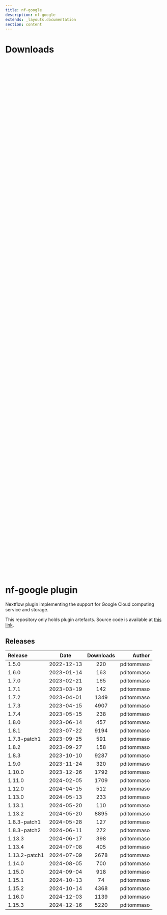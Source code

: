```yaml
---
title: nf-google
description: nf-google
extends: _layouts.documentation
section: content
---
```


# Downloads

<div style="position: relative; height:40vh; width:80vw">
    <canvas id="releases"></canvas>
</div>
<script type="module" src="nf-plugins-stats/docs/nf-google/nf-google.js"></script>

# nf-google plugin 

Nextflow plugin implementing the support for Google Cloud computing service and storage. 

This repository only holds plugin artefacts. Source code is available at [this link](https://github.com/nextflow-io/nextflow/tree/master/plugins/nf-google). 


## Releases

| Release                               |                       Date                       |                   Downloads                    |                           Author |
| :------------ |:------------------------------------------------:|:----------------------------------------------:|---------------------------------:|
 |  1.5.0                                               | 2022-12-13                                          | 220                                                | pditommaso                                         |
 |  1.6.0                                               | 2023-01-14                                          | 163                                                | pditommaso                                         |
 |  1.7.0                                               | 2023-02-21                                          | 165                                                | pditommaso                                         |
 |  1.7.1                                               | 2023-03-19                                          | 142                                                | pditommaso                                         |
 |  1.7.2                                               | 2023-04-01                                          | 1349                                               | pditommaso                                         |
 |  1.7.3                                               | 2023-04-15                                          | 4907                                               | pditommaso                                         |
 |  1.7.4                                               | 2023-05-15                                          | 238                                                | pditommaso                                         |
 |  1.8.0                                               | 2023-06-14                                          | 457                                                | pditommaso                                         |
 |  1.8.1                                               | 2023-07-22                                          | 9194                                               | pditommaso                                         |
 |  1.7.3-patch1                                        | 2023-09-25                                          | 591                                                | pditommaso                                         |
 |  1.8.2                                               | 2023-09-27                                          | 158                                                | pditommaso                                         |
 |  1.8.3                                               | 2023-10-10                                          | 9287                                               | pditommaso                                         |
 |  1.9.0                                               | 2023-11-24                                          | 320                                                | pditommaso                                         |
 |  1.10.0                                              | 2023-12-26                                          | 1792                                               | pditommaso                                         |
 |  1.11.0                                              | 2024-02-05                                          | 1709                                               | pditommaso                                         |
 |  1.12.0                                              | 2024-04-15                                          | 512                                                | pditommaso                                         |
 |  1.13.0                                              | 2024-05-13                                          | 233                                                | pditommaso                                         |
 |  1.13.1                                              | 2024-05-20                                          | 110                                                | pditommaso                                         |
 |  1.13.2                                              | 2024-05-20                                          | 8895                                               | pditommaso                                         |
 |  1.8.3-patch1                                        | 2024-05-28                                          | 127                                                | pditommaso                                         |
 |  1.8.3-patch2                                        | 2024-06-11                                          | 272                                                | pditommaso                                         |
 |  1.13.3                                              | 2024-06-17                                          | 398                                                | pditommaso                                         |
 |  1.13.4                                              | 2024-07-08                                          | 405                                                | pditommaso                                         |
 |  1.13.2-patch1                                       | 2024-07-09                                          | 2678                                               | pditommaso                                         |
 |  1.14.0                                              | 2024-08-05                                          | 700                                                | pditommaso                                         |
 |  1.15.0                                              | 2024-09-04                                          | 918                                                | pditommaso                                         |
 |  1.15.1                                              | 2024-10-13                                          | 74                                                 | pditommaso                                         |
 |  1.15.2                                              | 2024-10-14                                          | 4368                                               | pditommaso                                         |
 |  1.16.0                                              | 2024-12-03                                          | 1139                                               | pditommaso                                         |
 |  1.15.3                                              | 2024-12-16                                          | 5220                                               | pditommaso                                         |

